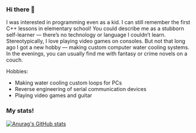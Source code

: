 ### Hi there 👋

I was interested in programming even as a kid. I can still remember the first C++ lessons in elementary school! You could describe me as a stubborn self-learner — there’s no technology or language I couldn’t learn. Stereotypically, I love playing video games on consoles. But not that long ago I got a new hobby — making custom computer water cooling systems. In the evenings, you can usually find me with fantasy or crime novels on a couch.

Hobbies:
- Making water cooling custom loops for PCs
- Reverse engineering of serial communication devices
- Playing video games and guitar

### My stats!

[![Anurag's GitHub stats](https://github-readme-stats.vercel.app/api?username=pjamroziak&show_icons=true&theme=dracula)](https://github.com/anuraghazra/github-readme-stats)
